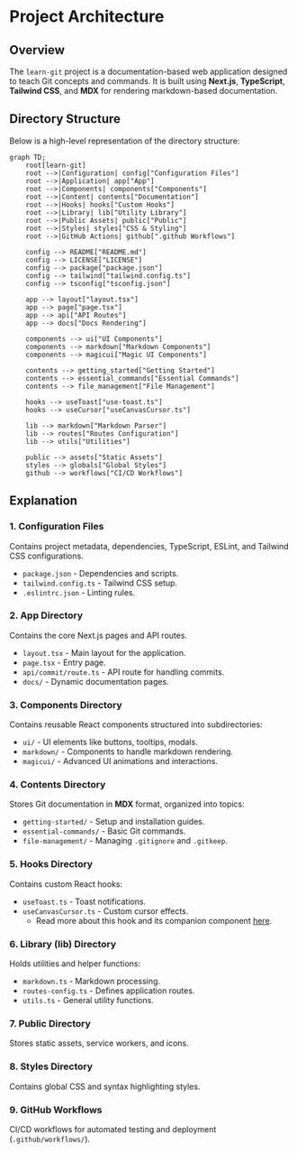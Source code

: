# Project Architecture

## Overview

The `learn-git` project is a documentation-based web application designed to teach Git concepts and commands. It is built using **Next.js**, **TypeScript**, **Tailwind CSS**, and **MDX** for rendering markdown-based documentation.

## Directory Structure

Below is a high-level representation of the directory structure:

```mermaid
graph TD;
    root[learn-git]
    root -->|Configuration| config["Configuration Files"]
    root -->|Application| app["App"]
    root -->|Components| components["Components"]
    root -->|Content| contents["Documentation"]
    root -->|Hooks| hooks["Custom Hooks"]
    root -->|Library| lib["Utility Library"]
    root -->|Public Assets| public["Public"]
    root -->|Styles| styles["CSS & Styling"]
    root -->|GitHub Actions| github[".github Workflows"]

    config --> README["README.md"]
    config --> LICENSE["LICENSE"]
    config --> package["package.json"]
    config --> tailwind["tailwind.config.ts"]
    config --> tsconfig["tsconfig.json"]

    app --> layout["layout.tsx"]
    app --> page["page.tsx"]
    app --> api["API Routes"]
    app --> docs["Docs Rendering"]

    components --> ui["UI Components"]
    components --> markdown["Markdown Components"]
    components --> magicui["Magic UI Components"]

    contents --> getting_started["Getting Started"]
    contents --> essential_commands["Essential Commands"]
    contents --> file_management["File Management"]

    hooks --> useToast["use-toast.ts"]
    hooks --> useCursor["useCanvasCursor.ts"]

    lib --> markdown["Markdown Parser"]
    lib --> routes["Routes Configuration"]
    lib --> utils["Utilities"]

    public --> assets["Static Assets"]
    styles --> globals["Global Styles"]
    github --> workflows["CI/CD Workflows"]
```

## Explanation

### 1. **Configuration Files**
Contains project metadata, dependencies, TypeScript, ESLint, and Tailwind CSS configurations.

- `package.json` - Dependencies and scripts.
- `tailwind.config.ts` - Tailwind CSS setup.
- `.eslintrc.json` - Linting rules.

### 2. **App Directory**
Contains the core Next.js pages and API routes.

- `layout.tsx` - Main layout for the application.
- `page.tsx` - Entry page.
- `api/commit/route.ts` - API route for handling commits.
- `docs/` - Dynamic documentation pages.

### 3. **Components Directory**
Contains reusable React components structured into subdirectories:

- `ui/` - UI elements like buttons, tooltips, modals.
- `markdown/` - Components to handle markdown rendering.
- `magicui/` - Advanced UI animations and interactions.

### 4. **Contents Directory**
Stores Git documentation in **MDX** format, organized into topics:

- `getting-started/` - Setup and installation guides.
- `essential-commands/` - Basic Git commands.
- `file-management/` - Managing `.gitignore` and `.gitkeep`.

### 5. **Hooks Directory**
Contains custom React hooks:

- `useToast.ts` - Toast notifications.
- `useCanvasCursor.ts` - Custom cursor effects.
  - Read more about this hook and its companion component [here](components/CanvasCursor/README.md).

### 6. **Library (lib) Directory**
Holds utilities and helper functions:

- `markdown.ts` - Markdown processing.
- `routes-config.ts` - Defines application routes.
- `utils.ts` - General utility functions.

### 7. **Public Directory**
Stores static assets, service workers, and icons.

### 8. **Styles Directory**
Contains global CSS and syntax highlighting styles.

### 9. **GitHub Workflows**
CI/CD workflows for automated testing and deployment (`.github/workflows/`).


